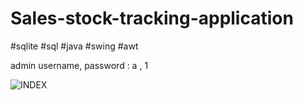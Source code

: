 # Sales-stock-tracking-application

#sqlite #sql #java #swing #awt

admin username, password : a , 1


![INDEX](https://user-images.githubusercontent.com/47135878/104134752-ac8f2d00-539c-11eb-8c76-5f6be1e983e3.jpg)

